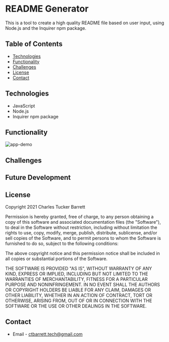 # README Generator

This is a tool to create a high quality README file based on user input, using Node.js and the Inquirer npm package.

## Table of Contents
  * [Technologies](#technologies)
  * [Functionality](#functionality)
  * [Challenges](#challenges)
  * [License](#license)
  * [Contact](#contact)


## Technologies
* JavaScript
* Node.js
* Inquirer npm package


## Functionality
![app-demo](./assets/images/demo.gif)

## Challenges



## Future Development


## License
Copyright 2021 Charles Tucker Barrett

Permission is hereby granted, free of charge, to any person obtaining a copy
of this software and associated documentation files (the "Software"), to deal
in the Software without restriction, including without limitation the rights
to use, copy, modify, merge, publish, distribute, sublicense, and/or sell
copies of the Software, and to permit persons to whom the Software is
furnished to do so, subject to the following conditions:

The above copyright notice and this permission notice shall be included in all
copies or substantial portions of the Software.

THE SOFTWARE IS PROVIDED "AS IS", WITHOUT WARRANTY OF ANY KIND, EXPRESS OR
IMPLIED, INCLUDING BUT NOT LIMITED TO THE WARRANTIES OF MERCHANTABILITY,
FITNESS FOR A PARTICULAR PURPOSE AND NONINFRINGEMENT. IN NO EVENT SHALL THE
AUTHORS OR COPYRIGHT HOLDERS BE LIABLE FOR ANY CLAIM, DAMAGES OR OTHER
LIABILITY, WHETHER IN AN ACTION OF CONTRACT, TORT OR OTHERWISE, ARISING FROM,
OUT OF OR IN CONNECTION WITH THE SOFTWARE OR THE USE OR OTHER DEALINGS IN THE
SOFTWARE.


## Contact
* Email - ctbarrett.tech@gmail.com